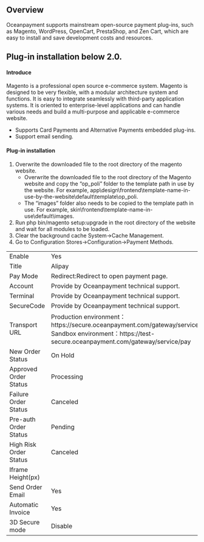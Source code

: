 <h2>Overview</h4>
Oceanpayment supports mainstream open-source payment plug-ins, such as Magento, WordPress, OpenCart, PrestaShop, and Zen Cart, which are easy to install and save development costs and resources. 
<h2>Plug-in installation below 2.0.</h2>
<h4>Introduce</h4>
Magento is a professional open source e-commerce system. Magento is designed to be very flexible, with a modular architecture system and functions. It is easy to integrate seamlessly with third-party application systems. It is oriented to enterprise-level applications and can handle various needs and build a multi-purpose and applicable e-commerce website.
<ul>
  <li>Supports Card Payments and Alternative Payments embedded plug-ins.</li>
  <li>Support email sending.</li>
</ul>
<h4>Plug-in installation</h4>
<ol>
    <li>Overwrite the downloaded file to the root directory of the magento website. 
      <ul>
        <li>Overwrite the downloaded file to the root directory of the Magento website and copy the “op_poli” folder to the template path in use by the website. For example, app\design\frontend\template-name-in-use-by-the-website\default\template\op_poli.
        </li>
        <li>The “images” folder also needs to be copied to the template path in use. For example, skin\frontend\template-name-in-use\default\images.
        </li>
      </ul>
    </li>
    <li>Run php bin/magento setup:upgrade in the root directory of the website and wait for all modules to be loaded.</li>
    <li>Clear the background cache System->Cache Management.</li>
    <li>Go to Configuration Stores->Configuration->Payment Methods.</li>
</ol>
<table>
  <tr>
    <td>Enable</td>
    <td>Yes</td>
  </tr>
  <tr>
    <td>Title</td>
    <td>Alipay</td>
  </tr>
  <tr>
    <td>Pay Mode</td>
    <td>Redirect:Redirect to open payment page.</td>
  </tr>
  <tr>
    <td>Account</td>
    <td>Provide by Oceanpayment technical support.</td>
  </tr>
  <tr>
    <td>Terminal</td>
    <td>Provide by Oceanpayment technical support.</td>
  </tr>
  <tr>
    <td>SecureCode</td>
    <td>Provide by Oceanpayment technical support.</td>
  </tr>
  <tr>
    <td>Transport URL</td>
    <td>Production environment：https://secure.oceanpayment.com/gateway/service/pay<br>
      Sandbox environment：https://test-secure.oceanpayment.com/gateway/service/pay</td>
  </tr>
  
  <tr>
    <td>New Order Status</td>
    <td>On Hold</td>
  </tr>
  <tr>
    <td>Approved Order Status</td>
    <td>Processing</td>
  </tr>
  <tr>
    <td>Failure Order Status</td>
    <td>Canceled</td>
  </tr>
  <tr>
    <td>Pre-auth Order Status</td>
    <td>Pending</td>
  </tr>
  <tr>
    <td>High Risk Order Status</td>
    <td>Canceled</td>
  </tr>
  <tr>
    <td>Iframe Height(px)</td>
    <td></td>
  </tr>
  <tr>
    <td>Send Order Email</td>
    <td>Yes</td>
  </tr>
  <tr>
    <td>Automatic Invoice</td>
    <td>Yes</td>
  </tr>
  <tr>
    <td>3D Secure mode</td>
    <td>Disable</td>
  </tr>
</table>
